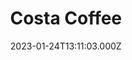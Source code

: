 ---
date: 2023-01-24T13:11:03.000Z
title: Costa Coffee
latitude: 52.03857870104306
longitude: 0.730118486106803
url: https://www.costa.co.uk
category: checkin
---
